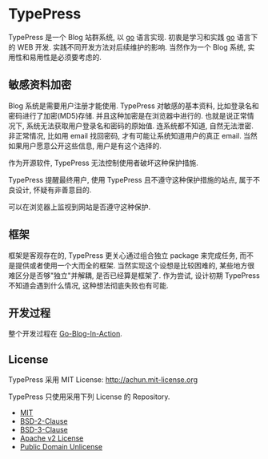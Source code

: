 # TypePress

TypePress 是一个 Blog 站群系统, 以 [go][0] 语言实现. 初衷是学习和实践 [go][0] 语言下的 WEB 开发. 实践不同开发方法对后续维护的影响. 当然作为一个 Blog 系统, 实用性和易用性是必须要考虑的.

## 敏感资料加密

Blog 系统是需要用户注册才能使用. TypePress 对敏感的基本资料, 比如登录名和密码进行了加密(MD5)存储. 并且这种加密是在浏览器中进行的. 也就是说正常情况下, 系统无法获取用户登录名和密码的原始值. 连系统都不知道, 自然无法泄密. 非正常情况, 比如用 email 找回密码, 才有可能让系统知道用户的真正 email. 当然如果用户愿意公开这些信息, 用户是有这个选择的.

作为开源软件, TypePress 无法控制使用者破坏这种保护措施.

TypePress 提醒最终用户, 使用 TypePress 且不遵守这种保护措施的站点, 属于不良设计, 怀疑有非善意目的.

可以在浏览器上监视到网站是否遵守这种保护. 

## 框架

框架是客观存在的, TypePress 更关心通过组合独立 package 来完成任务, 而不是提供或者使用一个大而全的框架. 当然实现这个设想是比较困难的, 某些地方很难区分是否够"独立"并解耦, 是否已经算是框架了.
作为尝试, 设计初期 TypePress 不知道会遇到什么情况, 这种想法彻底失败也有可能.

## 开发过程

整个开发过程在 [Go-Blog-In-Action][6].

## License

TypePress 采用
MIT License: http://achun.mit-license.org

TypePress 只使用采用下列 License 的 Repository.

* [MIT][1]
* [BSD-2-Clause][2] 
* [BSD-3-Clause][3] 
* [Apache v2 License][4]
* [Public Domain Unlicense][5]

[0]: https://golang.org
[1]: http://choosealicense.com/licenses/mit/
[2]: http://choosealicense.com/licenses/bsd/
[3]: http://choosealicense.com/licenses/bsd-3-clause/
[4]: http://choosealicense.com/licenses/apache/
[5]: http://choosealicense.com/licenses/public-domain/
[6]: https://github.com/achun/Go-Blog-In-Action